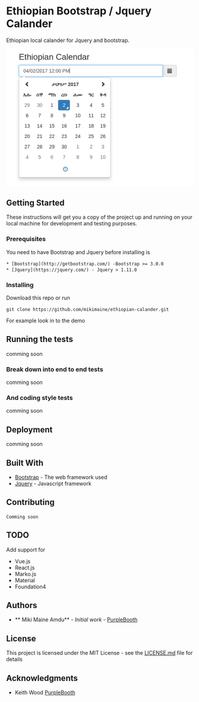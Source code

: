 # Ethiopian Bootstrap / Jquery Calander

Ethiopian local calander for Jquery and bootstrap.

![Alt text](img/ethiopia-calander.png?raw=true "Demo Ethipian Calander")

## Getting Started
These instructions will get you a copy of the project up and running on your local machine for development and testing purposes.

### Prerequisites

You need to have Bootstrap and Jquery before installing is

```
* [Bootstrap](http://getbootstrap.com/) -Bootstrap >= 3.0.0
* [Jquery](https://jquery.com/) - Jquery > 1.11.0
```

### Installing

Download this repo or run 

```
git clone https://github.com/mikimaine/ethiopian-calander.git
```
For example look in to the demo

## Running the tests

comming soon

### Break down into end to end tests

comming soon

### And coding style tests

comming soon

## Deployment

comming soon 
## Built With

* [Bootstrap](http://getbootstrap.com/) - The web framework used
* [Jquery](https://jquery.com/) - Javascript framework

## Contributing

```
Comming soon
```

## TODO 
Add support for 
 * Vue.js
 * React.js
 * Marko.js
 * Material
 * Foundation4

## Authors

* ** Miki Maine Amdu** - *Initial work* - [PurpleBooth](https://github.com/mikimaine)


## License

This project is licensed under the MIT License - see the [LICENSE.md](LICENSE.md) file for details

## Acknowledgments

* Keith Wood [PurpleBooth](https://github.com/kbwood)
